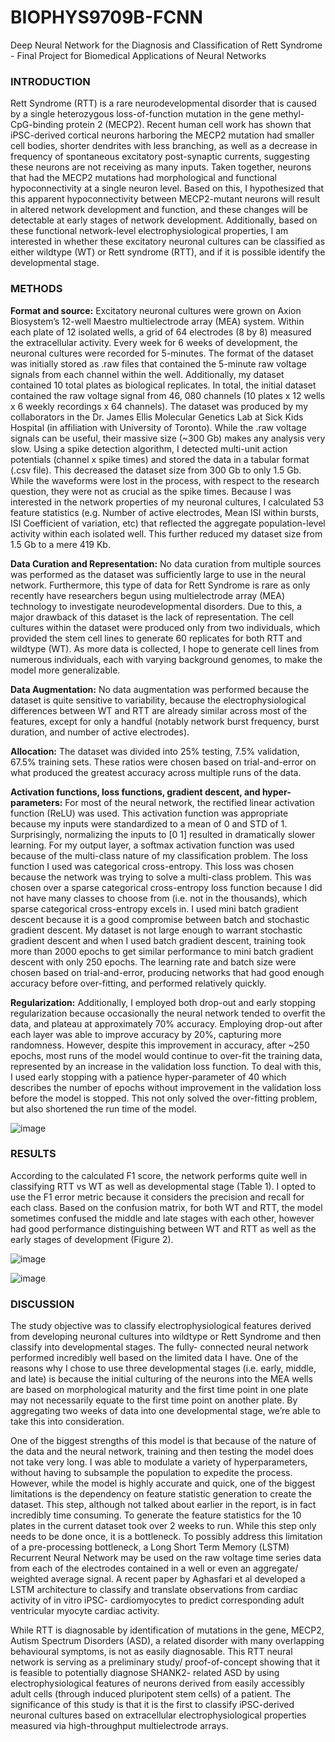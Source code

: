 # BIOPHYS9709B-FCNN
Deep Neural Network for the Diagnosis and Classification of Rett Syndrome - Final Project for Biomedical Applications of Neural Networks

<h3>INTRODUCTION</h3>
Rett Syndrome (RTT) is a rare neurodevelopmental disorder that is caused by a single heterozygous loss-of-function mutation in the gene methyl-CpG-binding protein 2 (MECP2). Recent human cell work has shown that iPSC-derived cortical neurons harboring the MECP2 mutation had smaller cell bodies, shorter dendrites with less branching, as well as a decrease in frequency of spontaneous excitatory post-synaptic currents, suggesting these neurons are not receiving as many inputs. Taken together, neurons that had the MECP2 mutations had morphological and functional hypoconnectivity at a single neuron level. Based on this, I hypothesized that this apparent hypoconnectivity between MECP2-mutant neurons will result in altered network development and function, and these changes will be detectable at early stages of network development. Additionally, based on these functional network-level electrophysiological properties, I am interested in whether these excitatory neuronal cultures can be classified as either wildtype (WT) or Rett syndrome (RTT), and if it is possible identify the developmental stage.

<h3>METHODS</h3>
<strong>Format and source:</strong> Excitatory neuronal cultures were grown on Axion Biosystem’s 12-well Maestro multielectrode array (MEA) system. Within each plate of 12 isolated wells, a grid of 64 electrodes (8 by 8) measured the extracellular activity. Every week for 6 weeks of development, the neuronal cultures were recorded for 5-minutes. The format of the dataset was initially stored as .raw files that contained the 5-minute raw voltage signals from each channel within the well. Additionally, my dataset contained 10 total plates as biological replicates. In total, the initial dataset contained the raw voltage signal from 46, 080 channels (10 plates x 12 wells x 6 weekly recordings x 64 channels). The dataset was produced by my collaborators in the Dr. James Ellis Molecular Genetics Lab at Sick Kids Hospital (in affiliation with University of Toronto). While the .raw voltage signals can be useful, their massive size (~300 Gb) makes any analysis very slow. Using a spike detection algorithm, I detected multi-unit action potentials (channel x spike times) and stored the data in a tabular format (.csv file). This decreased the dataset size from 300 Gb to only 1.5 Gb. While the waveforms were lost in the process, with respect to the research question, they were not as crucial as the spike times. Because I was interested in the network properties of my neuronal cultures, I calculated 53 feature statistics (e.g. Number of active electrodes, Mean ISI within bursts, ISI Coefficient of variation, etc) that reflected the aggregate population-level activity within each isolated well. This further reduced my dataset size from 1.5 Gb to a mere 419 Kb.


<strong>Data Curation and Representation:</strong> No data curation from multiple sources was performed as the dataset was sufficiently large to use in the neural network. Furthermore, this type of data for Rett Syndrome is rare as only recently have researchers begun using multielectrode array (MEA) technology to investigate neurodevelopmental disorders. Due to this, a major drawback of this dataset is the lack of representation. The cell cultures within the dataset were produced only from two individuals, which provided the stem cell lines to generate 60 replicates for both RTT and wildtype (WT). As more data is collected, I hope to generate cell lines from numerous individuals, each with varying background genomes, to make the model more generalizable.

<strong>Data Augmentation:</strong> No data augmentation was performed because the dataset is quite sensitive to variability, because the electrophysiological differences between WT and RTT are already similar across most of the features, except for only a handful (notably network burst frequency, burst duration, and number of active electrodes).

<strong>Allocation:</strong> The dataset was divided into 25% testing, 7.5% validation, 67.5% training sets. These ratios were chosen based on trial-and-error on what produced the greatest accuracy across multiple runs of the data.

<strong>Activation functions, loss functions, gradient descent, and hyper-parameters:</strong> For most of the neural network, the rectified linear activation function (ReLU) was used. This activation function was appropriate because my inputs were standardized to a mean of 0 and STD of 1. Surprisingly, normalizing the inputs to [0 1] resulted in dramatically slower learning. For my output layer, a softmax activation function was used because of the multi-class nature of my classification problem. The loss function I used was categorical cross-entropy. This loss was chosen because the network was trying to solve a multi-class problem. This was chosen over a sparse categorical cross-entropy loss function because I did not have many classes to choose from (i.e. not in the thousands), which sparse categorical cross-entropy excels in. I used mini batch gradient descent because it is a good compromise between batch and stochastic gradient descent. My dataset is not large enough to warrant stochastic gradient descent and when I used batch gradient descent, training took more than 2000 epochs to get similar performance to mini batch gradient descent with only 250 epochs. The learning rate and batch size were chosen based on trial-and-error, producing networks that had good enough accuracy before over-fitting, and performed relatively quickly.

<strong>Regularization:</strong> Additionally, I employed both drop-out and early stopping regularization because occasionally the neural network tended to overfit the data, and plateau at approximately 70% accuracy. Employing drop-out after each layer was able to improve accuracy by 20%, capturing more randomness. However, despite this improvement in accuracy, after ~250 epochs, most runs of the model would continue to over-fit the training data, represented by an increase in the validation loss function. To deal with this, I used early stopping with a patience hyper-parameter of 40 which describes the number of epochs without improvement in the validation loss before the model is stopped. This not only solved the over-fitting problem, but also shortened the run time of the model.

![image](https://user-images.githubusercontent.com/2040394/192342359-aaf91951-9406-45ab-83d2-bcd44dfe7bf2.png)

<h3>RESULTS</h3>
According to the calculated F1 score, the network performs quite well in classifying RTT vs WT as well as developmental stage (Table 1). I opted to use the F1 error metric because it considers the precision and recall for each class. Based on the confusion matrix, for both WT and RTT, the model sometimes confused the middle and late stages with each other, however had good performance distinguishing between WT and RTT as well as the early stages of development (Figure 2).

![image](https://user-images.githubusercontent.com/2040394/192342216-7216e36b-58b8-4965-932b-e49101ac19e6.png)

![image](https://user-images.githubusercontent.com/2040394/192342266-a53b418b-bc03-4cf0-9a25-490cff83b5b1.png)


<h3>DISCUSSION</h3>
The study objective was to classify electrophysiological features derived from developing neuronal cultures into wildtype or Rett Syndrome and then classify into developmental stages. The fully- connected neural network performed incredibly well based on the limited data I have. One of the reasons why I chose to use three developmental stages (i.e. early, middle, and late) is because the initial culturing of the neurons into the MEA wells are based on morphological maturity and the first time point in one plate may not necessarily equate to the first time point on another plate. By aggregating two weeks of data into one developmental stage, we’re able to take this into consideration.

One of the biggest strengths of this model is that because of the nature of the data and the neural network, training and then testing the model does not take very long. I was able to modulate a variety of hyperparameters, without having to subsample the population to expedite the process. However, while the model is highly accurate and quick, one of the biggest limitations is the dependency on feature statistic generation to create the dataset. This step, although not talked about earlier in the report, is in fact incredibly time consuming. To generate the feature statistics for the 10 plates in the current dataset took over 2 weeks to run. While this step only needs to be done once, it is a bottleneck. To possibly address this limitation of a pre-processing bottleneck, a Long Short Term Memory (LSTM) Recurrent Neural Network may be used on the raw voltage time series data from each of the electrodes contained in a well or even an aggregate/ weighted average signal. A recent paper by Aghasfari et al developed a LSTM architecture to classify and translate observations from cardiac activity of in vitro iPSC- cardiomyocytes to predict corresponding adult ventricular myocyte cardiac activity.

While RTT is diagnosable by identification of mutations in the gene, MECP2, Autism Spectrum Disorders (ASD), a related disorder with many overlapping behavioural symptoms, is not as easily diagnosable. This RTT neural network is serving as a preliminary study/ proof-of-concept showing that it is feasible to potentially diagnose SHANK2- related ASD by using electrophysiological features of neurons derived from easily accessibly adult cells (through induced pluripotent stem cells) of a patient. The significance of this study is that it is the first to classify iPSC-derived neuronal cultures based on extracellular electrophysiological properties measured via high-throughput multielectrode arrays.
